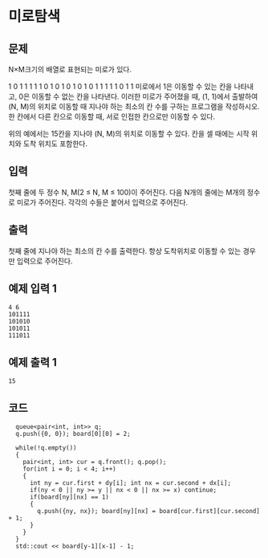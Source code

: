 # 미로탐색
## 문제

N×M크기의 배열로 표현되는 미로가 있다.

1	0	1	1	1	1
1	0	1	0	1	0
1	0	1	0	1	1
1	1	1	0	1	1
미로에서 1은 이동할 수 있는 칸을 나타내고, 0은 이동할 수 없는 칸을 나타낸다. 이러한 미로가 주어졌을 때, (1, 1)에서 출발하여 (N, M)의 위치로 이동할 때 지나야 하는 최소의 칸 수를 구하는 프로그램을 작성하시오. 한 칸에서 다른 칸으로 이동할 때, 서로 인접한 칸으로만 이동할 수 있다.

위의 예에서는 15칸을 지나야 (N, M)의 위치로 이동할 수 있다. 칸을 셀 때에는 시작 위치와 도착 위치도 포함한다.

## 입력
첫째 줄에 두 정수 N, M(2 ≤ N, M ≤ 100)이 주어진다. 다음 N개의 줄에는 M개의 정수로 미로가 주어진다. 각각의 수들은 붙어서 입력으로 주어진다.

## 출력
첫째 줄에 지나야 하는 최소의 칸 수를 출력한다. 항상 도착위치로 이동할 수 있는 경우만 입력으로 주어진다.

## 예제 입력 1 
```
4 6
101111
101010
101011
111011
```

## 예제 출력 1 
```
15
```

## 코드
```
  queue<pair<int, int>> q;
  q.push({0, 0}); board[0][0] = 2;

  while(!q.empty())
  {
    pair<int, int> cur = q.front(); q.pop();
    for(int i = 0; i < 4; i++)
    {
      int ny = cur.first + dy[i]; int nx = cur.second + dx[i];
      if(ny < 0 || ny >= y || nx < 0 || nx >= x) continue;
      if(board[ny][nx] == 1)
      {
        q.push({ny, nx}); board[ny][nx] = board[cur.first][cur.second] + 1;
      }
    }
  }
  std::cout << board[y-1][x-1] - 1;
  ```
